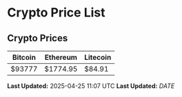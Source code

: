 # Crypto Price List

## Crypto Prices
| Bitcoin | Ethereum | Litecoin |
| ------- | -------- | -------- |
| $93777 | $1774.95 | $84.91 |
**Last Updated:** 2025-04-25 11:07 UTC
**Last Updated:** $DATE$
